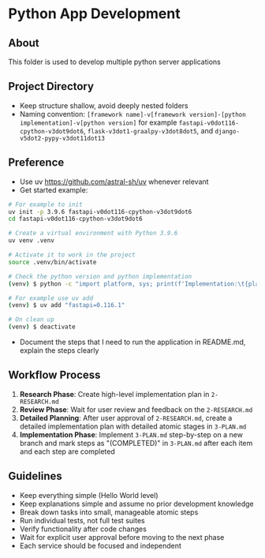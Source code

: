 # Python App Development

## About
This folder is used to develop multiple python server applications

## Project Directory
- Keep structure shallow, avoid deeply nested folders
- Naming convention: `[framework name]-v[framework version]-[python implementation]-v[python version]` for example `fastapi-v0dot116-cpython-v3dot9dot6`, `flask-v3dot1-graalpy-v3dot8dot5`, and `django-v5dot2-pypy-v3dot11dot13`

## Preference
- Use uv https://github.com/astral-sh/uv whenever relevant 
- Get started example:
```bash
# For example to init
uv init -p 3.9.6 fastapi-v0dot116-cpython-v3dot9dot6
cd fastapi-v0dot116-cpython-v3dot9dot6

# Create a virtual environment with Python 3.9.6
uv venv .venv

# Activate it to work in the project
source .venv/bin/activate

# Check the python version and python implementation
(venv) $ python -c "import platform, sys; print(f'Implementation:\t{platform.python_implementation()}'); print(f'Version:\t{platform.python_version()}'); print(f'CPU Architecture:\t{platform.machine()} ({platform.architecture()[0]})'); print(f'Compiler:\t{platform.python_compiler()}');"

# For example use uv add 
(venv) $ uv add "fastapi=0.116.1"

# On clean up
(venv) $ deactivate
```
- Document the steps that I need to run the application in README.md, explain the steps clearly

## Workflow Process
1. **Research Phase**: Create high-level implementation plan in `2-RESEARCH.md`
2. **Review Phase**: Wait for user review and feedback on the `2-RESEARCH.md`
3. **Detailed Planning**: After user approval of `2-RESEARCH.md`, create a detailed implementation plan with detailed atomic stages in `3-PLAN.md`
4. **Implementation Phase**: Implement `3-PLAN.md` step-by-step on a new branch and mark steps as "(COMPLETED)" in `3-PLAN.md` after each item and each step are completed

## Guidelines
- Keep everything simple (Hello World level)
- Keep explanations simple and assume no prior development knowledge
- Break down tasks into small, manageable atomic steps
- Run individual tests, not full test suites
- Verify functionality after code changes
- Wait for explicit user approval before moving to the next phase
- Each service should be focused and independent
